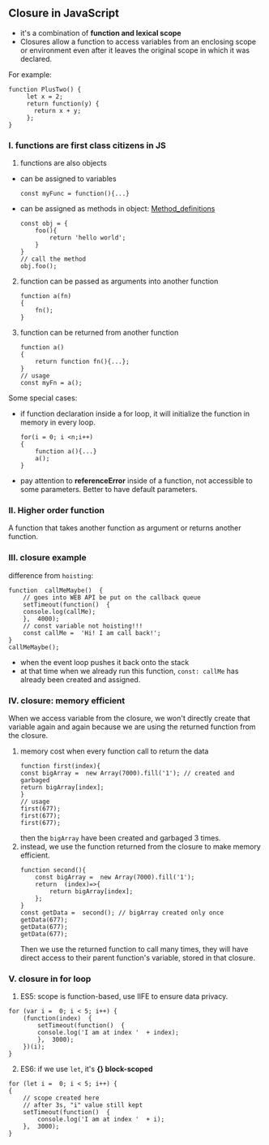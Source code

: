 ## Closure in JavaScript
* it's a combination of  **function and lexical scope**
* Closures allow a function to access variables from an enclosing scope or environment even after it leaves the original scope in which it was declared.

For example:
 ```
function PlusTwo() {
	  let x = 2;
	  return function(y) {
	    return x + y;
	  };
}
 ```


### I. functions are first class citizens in JS
1. functions are also objects
*  can be assigned to variables 
	```
	const myFunc = function(){...}
	```
* can be assigned as methods in object: [Method_definitions](https://developer.mozilla.org/en-US/docs/Web/JavaScript/Reference/Functions/Method_definitions)
	```
	const obj = {
		foo(){
			return 'hello world';
		}
	}
	// call the method
	obj.foo();
	```
2. function can be passed as arguments into another function
	```
	function a(fn)
	{
		fn();
	}
	```
3.  function can be returned from another function
	```
	function a()
	{
		return function fn(){...};
	}
	// usage
	const myFn = a();
	```
Some special cases:
* if function declaration inside a for loop, it will initialize the function in memory in every loop.
	```
	for(i = 0; i <n;i++)
	{
		function a(){...}
		a();
	}
	```
* pay attention to **referenceError** inside of a function, not accessible to some parameters. Better to have default parameters.

### II. Higher order function
A function that takes another function as argument or returns another function.

### III. closure example
difference from `hoisting`:
```
function  callMeMaybe()  {
	// goes into WEB API be put on the callback queue
	setTimeout(function()  {
	console.log(callMe);
	},  4000);
	// const variable not hoisting!!!
	const callMe =  'Hi! I am call back!';
}
callMeMaybe();
```
* when the event loop pushes it back onto the stack
* at that time when we already run this function, `const: callMe` has already been created and assigned.

### IV. closure: memory efficient
When we access variable from the closure, we won't directly create that variable again and again because we are using the returned function from the closure.
1.  memory cost when every function call to return the data
	```
	function first(index){
	const bigArray =  new Array(7000).fill('1'); // created and garbaged 
	return bigArray[index];
	}
	// usage
	first(677);
	first(677);
	first(677);
	```
	then the `bigArray`  have been created and garbaged 3 times.
2. instead, we use the function returned from the closure to make memory efficient.
	```
	function second(){
		const bigArray =  new Array(7000).fill('1');
		return  (index)=>{
			return bigArray[index];
		};
	}
	const getData =  second(); // bigArray created only once
	getData(677);
	getData(677);
	getData(677);
	```
	Then we use the returned function to call many times, they will have direct access to their parent function's variable, stored in that closure.

### V. closure in for loop
1. ES5: scope is function-based, use IIFE to ensure data privacy.
```
for (var i =  0; i < 5; i++) {
	(function(index)  {
		setTimeout(function()  {
		console.log('I am at index '  + index);
		},  3000);
	})(i);
}
```
2. ES6:  if we use `let`, it's **{} block-scoped**
```
for (let i =  0; i < 5; i++) {
{   
	// scope created here
	// after 3s, "i" value still kept
	setTimeout(function()  {
		console.log('I am at index '  + i);
	},  3000);
}
```

